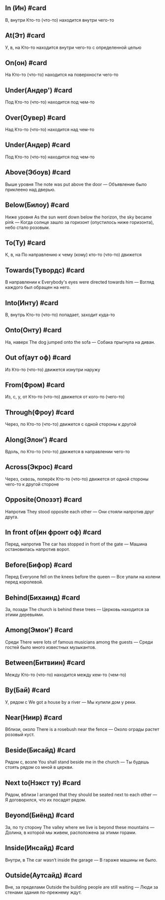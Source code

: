 ## In (Ин) #card 
В, внутри 
Кто-то (что-то) находится внутри чего-то

## At(Эт) #card 
У, в, на 
Кто-то находится внутри чего-то с определенной целью

## On(он) #card 
На 
Кто-то (что-то) находится на поверхности чего-то

## Under(Андер') #card 
Под 
Кто-то (что-то) находится под чем-то

## Over(Оувер) #card 
Над 
Кто-то (что-то) находится над чем-то

## Under(Андер) #card 
Под
Кто-то (что-то) находится под чем-то 

## Above(Эбоув) #card 
Выше уровня
The note was put above the door — Объявление было приклеено над дверью.

## Below(Билоу) #card 
Ниже уровня
As the sun went down below the horizon, the sky became pink — Когда солнце зашло за горизонт (опустилось ниже горизонта), небо стало розовым.

## To(Ту) #card 
К, в, на
По направлению к чему (кому) кто-то (что-то) движется

## Towards(Тувордс) #card 
В направлении к
Everybody's eyes were directed towards him — Взгляд каждого был обращен на него.

## Into(Инту) #card 
В, внутрь
Кто-то (что-то) попадает, заходит куда-то

## Onto(Онту) #card 
На, наверх
The dog jumped onto the sofa — Собака прыгнула на диван.

## Out of(аут оф) #card 
Из
Кто-то (что-то) движется изнутри наружу

## From(Фром) #card 
Из, с, у, от
Кто-то (что-то) движется от кого-то (чего-то)

## Through(Фроу) #card 
Через, по
Кто-то (что-то) движется с одной стороны к другой

## Along(Элон') #card 
Вдоль, по
Кто-то (что-то) движется в направлении чего-то

## Across(Экрос) #card 
Через, сквозь, поперёк 
Кто-то (что-то) движется от одной стороны чего-то к другой стороне

## Opposite(Опозэт) #card 
Напротив
They stood opposite each other — Они стояли напротив друг друга.

## In front of(ин фронт оф) #card 
Перед, напротив
The car has stopped in front of the gate — Машина остановилась напротив ворот.

## Before(Бифор) #card 
Перед 
Everyone fell on the knees before the queen — Все упали на колени перед королевой.

## Behind(Бихаинд) #card 
За, позади
The church is behind these trees — Церковь находится за этими деревьями.

## Among(Эмон') #card 
Среди
There were lots of famous musicians among the guests — Среди гостей было много известных музыкантов.

## Between(Битвиин) #card 
Между
Кто-то (что-то) находится между кем-то (чем-то)

## By(Бай) #card 
У, рядом с
We got a house by a river — Мы купили дом у реки.

## Near(Ниир) #card 
Вблизи, около
There is a rosebush near the fence — Около ограды растет розовый куст.

## Beside(Бисайд) #card 
Рядом с, возле
You shall stand beside me in the church — Ты будешь стоять рядом со мной в церкви.

## Next to(Нэкст ту) #card 
Рядом, вблизи
I arranged that they should be seated next to each other — Я договорился, что их посадят рядом.

## Beyond(Биёнд) #card 
За, по ту сторону
The valley where we live is beyond these mountains — Долина, в которой мы живем, расположена за этими горами.

## Inside(Инсайд) #card 
Внутри, в
The car wasn’t inside the garage — В гараже машины не было.

## Outside(Аутсайд) #card 
Вне, за пределами
Outside the building people are still waiting — Люди за стенами здания по-прежнему ждут.
